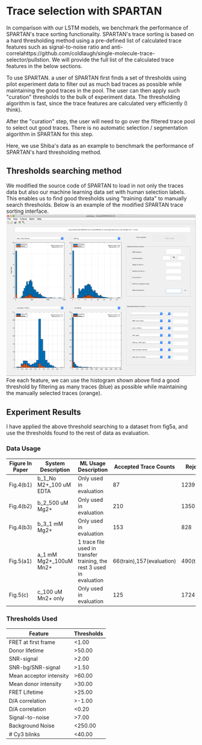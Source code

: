 # Trace selection with SPARTAN

In comparison with our LSTM models, we benchmark the performance of SPARTAN's trace sorting functionality. SPARTAN's trace sorting is based on a hard thresholding method using a pre-defined list of calculated trace features such as signal-to-noise ratio and anti-correlahttps://github.com/coldlaugh/single-molecule-trace-selector/pullstion. We will provide the full list of the calculated trace features in the below sections. 

To use SPARTAN. a user of SPARTAN first finds a set of thresholds using pilot experiment data to filter out as much bad traces as possible while maintaining the good traces in the pool. The user can then apply such "curation" thresholds to the bulk of experiment data. The thresholding algorithm is fast, since the trace features are calculated very efficiently (I think). 

After the "curation" step, the user will need to go over the filtered trace pool to select out good traces. There is no automatic selection / segmentation algorithm in SPARTAN for this step.

Here, we use Shiba's data as an example to benchmark the performance of SPARTAN's hard thresholding method.

## Thresholds searching method

We modified the source code of SPARTAN to load in not only the traces data but also our machine learning data set with human selection labels. This enables us to find good thresholds using "training data" to manually search thresholds. Below is an example of the modified SPARTAN trace sorting interface. 
![SPARTAN trace sortting](finished_spartan/SPARTAN.png)
Foe each feature, we can use the histogram shown above find a good threshold by filtering as many traces (blue) as possible while maintaining the manually selected traces (orange).  

## Experiment Results
I have applied the above threshold searching to a dataset from fig5a, and use the thresholds found to the rest of data as evaluation.

### Data Usage
| Figure In Paper | System Description | ML Usage Description | Accepted Trace Counts | Rejected Traces Counts |
| ----- | ------ | ------ |  ---- | ---- |
| Fig.4(b1) | b_1_No M2+_100 uM EDTA | Only used in evaluation | 87  | 1239 |
| Fig.4(b2) | b_2_500 uM Mg2+ | Only used in evaluation| 210 | 1350 |
| Fig.4(b3) | b_3_1 mM Mg2+ | Only used in evaluation| 153 | 828 |
| Fig.5(a1) | a_1 mM Mg2+_100uM Mn2+ | 1 trace file used in transfer training, the rest 3 used in evaluation | 66(train),157(evaluation) | 490(train),1197(evaluation)|
| Fig.5(c)  | c_100 uM Mn2+ only | Only used in evaluation|125 | 1724 |

### Thresholds Used

| Feature | Thresholds |
| ------- | ---------- |
|FRET at first frame |  <1.00 |
|Donor lifetime |  >50.00 |
|SNR-signal | >2.00 |
|SNR-bg/SNR-signal |  >1.50 |
|Mean acceptor intensity |  >60.00 |
|Mean donor intensity |  >30.00 |
|FRET Lifetime |  >25.00 |
| D/A correlation |  >-1.00 |
| D/A correlation | <0.20 |
| Signal-to-noise |  >7.00 |
| Background Noise | <250.00 |
|# Cy3 blinks |  <40.00 |


